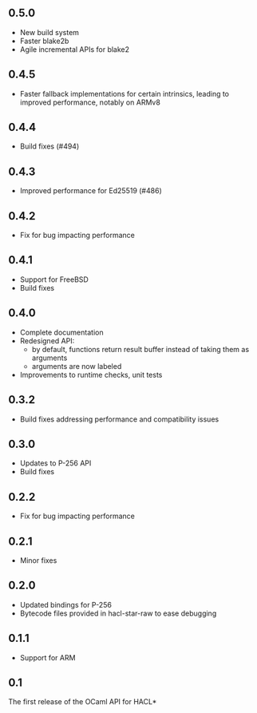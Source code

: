 ## 0.5.0
- New build system
- Faster blake2b
- Agile incremental APIs for blake2

## 0.4.5
- Faster fallback implementations for certain intrinsics, leading to improved
  performance, notably on ARMv8

## 0.4.4
- Build fixes (#494)

## 0.4.3
- Improved performance for Ed25519 (#486)

## 0.4.2
- Fix for bug impacting performance

## 0.4.1
- Support for FreeBSD
- Build fixes

## 0.4.0
- Complete documentation
- Redesigned API:
  * by default, functions return result buffer instead of taking them as arguments
  * arguments are now labeled
- Improvements to runtime checks, unit tests

## 0.3.2
- Build fixes addressing performance and compatibility issues

## 0.3.0
- Updates to P-256 API
- Build fixes

## 0.2.2
- Fix for bug impacting performance

## 0.2.1
- Minor fixes

## 0.2.0
- Updated bindings for P-256
- Bytecode files provided in hacl-star-raw to ease debugging

## 0.1.1
- Support for ARM

## 0.1
The first release of the OCaml API for HACL*
